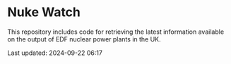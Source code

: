 # Nuke Watch

This repository includes code for retrieving the latest information available on the output of EDF nuclear power plants in the UK.

Last updated: 2024-09-22 06:17